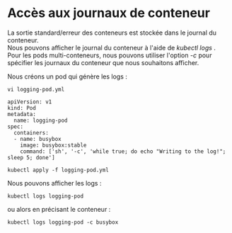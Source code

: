 # Accès aux journaux de conteneur
La sortie standard/erreur des conteneurs est stockée dans le journal du conteneur.<br>
Nous pouvons afficher le journal du conteneur à l'aide de *kubectl logs* .<br>
Pour les pods multi-conteneurs, nous pouvons utiliser l'option *-c* pour spécifier les journaux du conteneur que nous souhaitons afficher.<br>

Nous créons un pod qui génère les logs :
```
vi logging-pod.yml
```

```
apiVersion: v1
kind: Pod
metadata:
  name: logging-pod
spec:
  containers:
  - name: busybox
    image: busybox:stable
    command: ['sh', '-c', 'while true; do echo "Writing to the log!"; sleep 5; done']
```

```
kubectl apply -f logging-pod.yml
```

Nous pouvons afficher les logs :
```
kubectl logs logging-pod
```

ou alors en précisant le conteneur :
```
kubectl logs logging-pod -c busybox
```